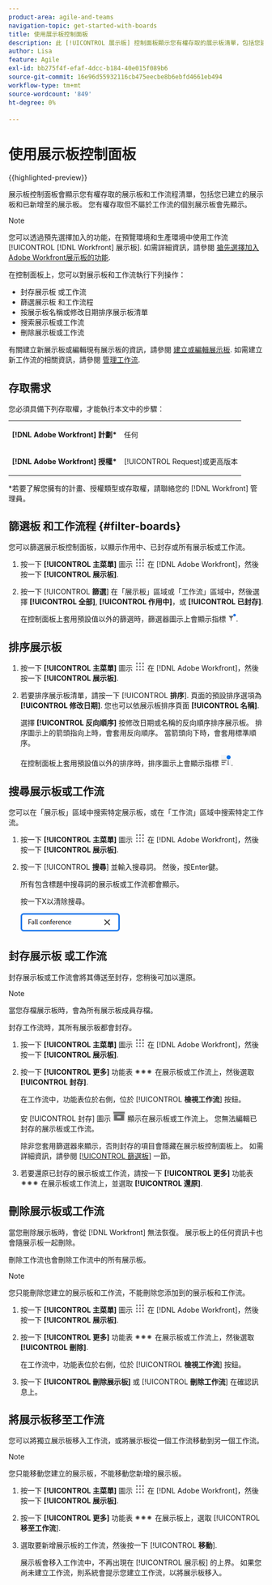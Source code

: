 ```yaml
---
product-area: agile-and-teams
navigation-topic: get-started-with-boards
title: 使用展示板控制面板
description: 此 [!UICONTROL 展示板] 控制面板顯示您有權存取的展示板清單，包括您建立的展示板和您已新增的展示板。
author: Lisa
feature: Agile
exl-id: bb275f4f-efaf-4dcc-b184-40e015f089b6
source-git-commit: 16e96d55932116cb475eecbe8b6ebfd4661eb494
workflow-type: tm+mt
source-wordcount: '849'
ht-degree: 0%

---
```


# 使用展示板控制面板

{{highlighted-preview}}

展示板控制面板會顯示您有權存取的展示板和工作流程清單，包括您已建立的展示板和已新增至的展示板。 您有權存取但不屬於工作流的個別展示板會先顯示。

>[!NOTE]
>
>您可以透過預先選擇加入的功能，在預覽環境和生產環境中使用工作流 [!UICONTROL [!DNL Workfront] 展示板]. 如需詳細資訊，請參閱 [搶先選擇加入Adobe Workfront展示板的功能](/help/quicksilver/agile/get-started-with-boards/boards-early-feature-opt-in.md).

在控制面板上，您可以對展示板和工作流執行下列操作：

* 封存展示板 <span class="preview">或工作流</span>
* 篩選展示板 <span class="preview">和工作流程</span>
* 按展示板名稱或修改日期排序展示板清單
* 搜索展示板或工作流
* 刪除展示板或工作流

有關建立新展示板或編輯現有展示板的資訊，請參閱 [建立或編輯展示板](../../agile/get-started-with-boards/create-edit-board.md). 如需建立新工作流的相關資訊，請參閱 [管理工作流](/help/quicksilver/agile/use-boards-agile-planning-tools/manage-collections.md).

## 存取需求

您必須具備下列存取權，才能執行本文中的步驟：

<table style="table-layout:auto"> 
 <col> 
 <col> 
 <tbody> 
  <tr> 
   <td role="rowheader"><strong>[!DNL Adobe Workfront] 計劃*</strong></td> 
   <td> <p>任何</p> </td> 
  </tr> 
  <tr> 
   <td role="rowheader"><strong>[!DNL Adobe Workfront] 授權*</strong></td> 
   <td> <p>[!UICONTROL Request]或更高版本</p> </td> 
  </tr> 
 </tbody> 
</table>

&#42;若要了解您擁有的計畫、授權類型或存取權，請聯絡您的 [!DNL Workfront] 管理員。

## 篩選板 <span class="preview">和工作流程</span> {#filter-boards}

您可以篩選展示板控制面板，以顯示作用中、已封存或所有展示板或工作流。

1. 按一下 **[!UICONTROL 主菜單]** 圖示 ![](assets/main-menu-icon.png) 在 [!DNL Adobe Workfront]，然後按一下 **[!UICONTROL 展示板]**.
1. 按一下 [!UICONTROL **篩選**] 在「展示板」區域或「工作流」區域中，然後選擇 **[!UICONTROL 全部]**, **[!UICONTROL 作用中]**，或 **[!UICONTROL 已封存]**.

   在控制面板上套用預設值以外的篩選時，篩選器圖示上會顯示指標 ![套用至控制面板的篩選器](assets/boards-filterapplied-30x30.png).

## 排序展示板

1. 按一下 **[!UICONTROL 主菜單]** 圖示 ![](assets/main-menu-icon.png) 在 [!DNL Adobe Workfront]，然後按一下 **[!UICONTROL 展示板]**.
1. 若要排序展示板清單，請按一下 [!UICONTROL **排序**]. 頁面的預設排序選項為 **[!UICONTROL 修改日期]**. 您也可以依展示板排序頁面 **[!UICONTROL 名稱]**.

   選擇 **[!UICONTROL 反向順序]** 按修改日期或名稱的反向順序排序展示板。 排序圖示上的箭頭指向上時，會套用反向順序。 當箭頭向下時，會套用標準順序。

   在控制面板上套用預設值以外的排序時，排序圖示上會顯示指標 ![已應用排序](assets/sort-applied-boards.png).

## 搜尋展示板或工作流

您可以在「展示板」區域中搜索特定展示板，或在「工作流」區域中搜索特定工作流。

1. 按一下 **[!UICONTROL 主菜單]** 圖示 ![](assets/main-menu-icon.png) 在 [!DNL Adobe Workfront]，然後按一下 **[!UICONTROL 展示板]**.
1. 按一下 [!UICONTROL **搜尋**] 並輸入搜尋詞。 然後，按Enter鍵。

   所有包含標題中搜尋詞的展示板或工作流都會顯示。

   按一下X以清除搜尋。

   ![在控制面板上搜尋展示板](assets/boards-searchbox.png)

## 封存展示板 <span class="preview">或工作流</span>

封存展示板或工作流會將其傳送至封存，您稍後可加以還原。

>[!NOTE]
>
>當您存檔展示板時，會為所有展示板成員存檔。
>
>封存工作流時，其所有展示板都會封存。

1. 按一下 **[!UICONTROL 主菜單]** 圖示 ![](assets/main-menu-icon.png) 在 [!DNL Adobe Workfront]，然後按一下 **[!UICONTROL 展示板]**.
1. 按一下 **[!UICONTROL 更多]** 功能表 ![更多功能表](assets/more-icon-spectrum.png) 在展示板或工作流上，然後選取 **[!UICONTROL 封存]**.

   在工作流中，功能表位於右側，位於 [!UICONTROL **檢視工作流**] 按鈕。

   安 [!UICONTROL 封存] 圖示 ![封存](assets/archive-icon-spectrum-25x20.png) 顯示在展示板或工作流上。 您無法編輯已封存的展示板或工作流。

   除非您套用篩選器來顯示，否則封存的項目會隱藏在展示板控制面板上。 如需詳細資訊，請參閱 [[!UICONTROL 篩選板]](#filter-boards) 一節。

1. 若要還原已封存的展示板或工作流，請按一下 **[!UICONTROL 更多]** 功能表 ![「更多」菜單表徵圖](assets/more-icon-spectrum.png) 在展示板或工作流上，並選取 **[!UICONTROL 還原]**.

## 刪除展示板或工作流

當您刪除展示板時，會從 [!DNL Workfront] 無法恢復。 展示板上的任何資訊卡也會隨展示板一起刪除。

刪除工作流也會刪除工作流中的所有展示板。

>[!NOTE]
>
>您只能刪除您建立的展示板和工作流，不能刪除您添加到的展示板和工作流。

1. 按一下 **[!UICONTROL 主菜單]** 圖示 ![](assets/main-menu-icon.png) 在 [!DNL Adobe Workfront]，然後按一下 **[!UICONTROL 展示板]**.
1. 按一下 **[!UICONTROL 更多]** 功能表 ![[!UICONTROL 更多功能表]](assets/more-icon-spectrum.png) 在展示板或工作流上，然後選取 **[!UICONTROL 刪除]**.

   在工作流中，功能表位於右側，位於 [!UICONTROL **檢視工作流**] 按鈕。

1. 按一下 **[!UICONTROL 刪除展示板]** 或 [!UICONTROL **刪除工作流**] 在確認訊息上。

## 將展示板移至工作流

您可以將獨立展示板移入工作流，或將展示板從一個工作流移動到另一個工作流。

>[!NOTE]
>
>您只能移動您建立的展示板，不能移動您新增的展示板。

1. 按一下 **[!UICONTROL 主菜單]** 圖示 ![](assets/main-menu-icon.png) 在 [!DNL Adobe Workfront]，然後按一下 **[!UICONTROL 展示板]**.
1. 按一下 **[!UICONTROL 更多]** 功能表 ![[!UICONTROL 更多功能表]](assets/more-icon-spectrum.png) 在展示板上，選取 [!UICONTROL **移至工作流**].
1. 選取要新增展示板的工作流，然後按一下 [!UICONTROL **移動**].

   展示板會移入工作流中，不再出現在 [!UICONTROL 展示板] 的上界。
如果您尚未建立工作流，則系統會提示您建立工作流，以將展示板移入。
